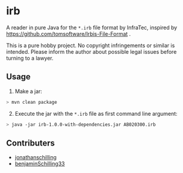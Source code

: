 # irb

A reader in pure Java for the `*.irb` file format by InfraTec,
inspired by https://github.com/tomsoftware/Irbis-File-Format .

This is a pure hobby project. No copyright infringements or similar is intended.
Please inform the author about possible legal issues before turning to a lawyer.

## Usage

1. Make a jar:

```bash
> mvn clean package
```

2. Execute the jar with the `*.irb` file as first command line argument:
 
```bash
> java -jar irb-1.0.0-with-dependencies.jar AB020300.irb
```

## Contributers

 * [jonathanschilling](https://github.com/jonathanschilling)
 * [benjaminSchilling33](https://github.com/benjaminschilling33)
 